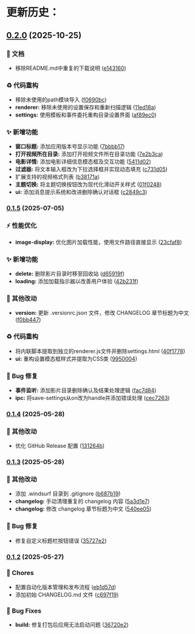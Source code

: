# 更新历史：
## [0.2.0](https://github.com/raawaa/idok/compare/v0.1.5...v0.2.0) (2025-10-25)


### 📝 文档

* 移除README.md中重复的下载说明 ([e143160](https://github.com/raawaa/idok/commit/e143160ce00ed30873c3d619ce91320d6e5710c1))


### ♻️ 代码重构

* 移除未使用的path模块导入 ([f0690bc](https://github.com/raawaa/idok/commit/f0690bc33165b61e02e0a6f9644712b55a9bf77a))
* **renderer:** 移除未使用的设置保存和重新扫描逻辑 ([11ed18a](https://github.com/raawaa/idok/commit/11ed18a42db62dcee01938e3707001066088db5a))
* **settings:** 使用模板和事件委托重构目录设置界面 ([af89ec0](https://github.com/raawaa/idok/commit/af89ec004a3e8010c2843cc15b15f3e9f726b86c))


### ✨ 新增功能

* **窗口标题:** 添加应用版本号显示功能 ([7bbbb17](https://github.com/raawaa/idok/commit/7bbbb17acd076fc79466d28ec6b2f0c9fe1ee8b3))
* **打开视频所在目录:** 添加打开视频文件所在目录功能 ([7e2b3ca](https://github.com/raawaa/idok/commit/7e2b3caba1421b702ec5bc7887ae3bef7b5c8add))
* **电影详情:** 添加电影详细信息模态框及交互功能 ([5411d02](https://github.com/raawaa/idok/commit/5411d0252a489b819423115b959d1736cd9249fb))
* **过滤器:** 将文本输入框改为下拉选择框并实现动态填充 ([c731d05](https://github.com/raawaa/idok/commit/c731d05f2a5368205295cb115ac6e9f239c79b52))
* 扩展支持的视频格式列表 ([b38171a](https://github.com/raawaa/idok/commit/b38171a477f6113b4d06ccab39a7da16f1a8b1d0))
* **主题切换:** 将主题切换按钮改为现代化滑动开关样式 ([01f0248](https://github.com/raawaa/idok/commit/01f024865d80387ebaabff3d96148c9002186d53))
* **ui:** 添加消息提示系统和改进删除确认对话框 ([c2849c3](https://github.com/raawaa/idok/commit/c2849c3d2e7d6aa015be6503194c6e6f6c0ff26b))

### [0.1.5](https://github.com/raawaa/idok/compare/v0.1.4...v0.1.5) (2025-07-05)


### ⚡ 性能优化

* **image-display:** 优化图片加载性能，使用文件路径直接显示 ([23cfaf8](https://github.com/raawaa/idok/commit/23cfaf87327b78093717076be1ed589980bdae8f))


### ✨ 新增功能

* **delete:** 删除影片目录时移至回收站 ([d65919f](https://github.com/raawaa/idok/commit/d65919faa3b4873d92c20dcbd9e5c8d0cd4af746))
* **loading:** 添加加载指示器以改善用户体验 ([42b231f](https://github.com/raawaa/idok/commit/42b231f70bbfbc1f4ff38934d47682d5de351f39))


### 🔧 其他改动

* **version:** 更新 .versionrc.json 文件，修改 CHANGELOG 章节标题为中文 ([f0bb447](https://github.com/raawaa/idok/commit/f0bb4476766e5c05f86dba7538287c5378c2e7a2))


### ♻️ 代码重构

* 将内联脚本提取到独立的renderer.js文件并删除settings.html ([40f1778](https://github.com/raawaa/idok/commit/40f17789ee5f29054faa4d55fb63113ea2ff871b))
* **ui:** 重构设置模态框样式并提取为CSS类 ([9950004](https://github.com/raawaa/idok/commit/9950004b6ca6330aa622193664133bff7639258d))


### 🐛 Bug 修复

* **事件监听:** 添加影片目录删除确认及结果处理逻辑 ([fac7d84](https://github.com/raawaa/idok/commit/fac7d8459e62ff68c7a65bc97ad15eb386158dd8))
* **ipc:** 将save-settings从on改为handle并添加错误处理 ([cec7263](https://github.com/raawaa/idok/commit/cec7263b5638783123ee23846fe69c21bb395468))

### [0.1.4](https://github.com/raawaa/idok/compare/v0.1.3...v0.1.4) (2025-05-28)


### 🔧 其他改动

* 优化 GitHub Release 配置 ([131264b](https://github.com/raawaa/idok/commit/131264b757889696f7367dafed31841555945d4d))

### [0.1.3](https://github.com/raawaa/idok/compare/v0.1.2...v0.1.3) (2025-05-28)


### 🔧 其他改动

* 添加 .windsurf 目录到 .gitignore ([b687b19](https://github.com/raawaa/idok/commit/b687b197821c85e10f45d5e2df189673462477bc))
* **changelog:** 手动清理重复的 changelog 内容 ([5a3d1e7](https://github.com/raawaa/idok/commit/5a3d1e71382d9b99df88d1653b285ed48f16aa4d))
* **changelog:** 修改 changelog 章节标题为中文 ([540ee05](https://github.com/raawaa/idok/commit/540ee05da57399dbce6d4be28a369a1552936c4f))


### 🐛 Bug 修复

* 修复自定义标题栏按钮错误 ([35727e2](https://github.com/raawaa/idok/commit/35727e267e7658ec62538b523e385522134cc485))

### [0.1.2](https://github.com/raawaa/idok/compare/v0.1.1...v0.1.2) (2025-05-27)


### 🔧 Chores

* 配置自动化版本管理和发布流程 ([eb1d57d](https://github.com/raawaa/idok/commit/eb1d57d874b370b26ecbb552c1e3f1754d9714b2))
* 添加初始 CHANGELOG.md 文件 ([c697f19](https://github.com/raawaa/idok/commit/c697f19dbd829c54bb7ae93e0b2cf5e7633e885c))


### 🐛 Bug Fixes

* **build:** 修复打包后应用无法启动问题 ([36720e2](https://github.com/raawaa/idok/commit/36720e2f07f4677ffe4b8bdc3759642146a9bfd4))